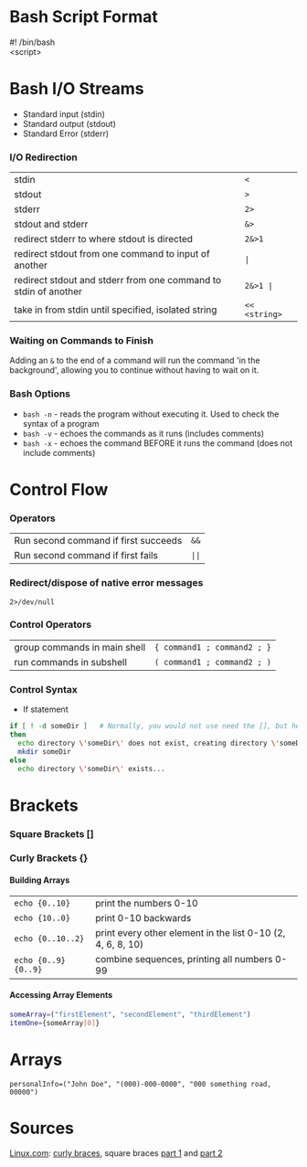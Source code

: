 # Bash Script Format
\#! /bin/bash <br />
\<script>       <!-- Had to put a '\<' because '<script>' is an html tag... -->

# Bash I/O Streams
- Standard input (stdin) 
- Standard output (stdout)
- Standard Error  (stderr)

### I/O Redirection
|  |  |
| -- | -- |
| stdin | `<` |
| stdout | `>` |
| stderr | `2>` |
| stdout and stderr | `&>` |
| redirect stderr to where stdout is directed | `2&>1` |
| redirect stdout from one command to input of another | `\|` |
| redirect stdout and stderr from one command to stdin of another | `2&>1 \|` |
| take in from stdin until specified, isolated string | `<< <string>` |

### Waiting on Commands to Finish
Adding an `&` to the end of a command will run the command 'in the background',
allowing you to continue without having to wait on it.

### Bash Options
- `bash -n` - reads the program without executing it. Used to check the syntax of a program
- `bash -v` - echoes the commands as it runs (includes comments)
- `bash -x` - echoes the command BEFORE it runs the command (does not include comments)


# Control Flow

### Operators
|  |  |
| -- | -- |
| Run second command if first succeeds | `&&` |
| Run second command if first fails | `\|\|` |


### Redirect/dispose of native error messages
`2>/dev/null`

### Control Operators
|  |  |
| -- | -- |
| group commands in main shell | `{ command1 ; command2 ; }` |
| run commands in subshell | `( command1 ; command2 ; )` |

### Control Syntax
- If statement
```bash
if [ ! -d someDir ]   # Normally, you would not use need the [], but here you do           
then                 
  echo directory \'someDir\' does not exist, creating directory \'someDir\'
  mkdir someDir
else
  echo directory \'someDir\' exists...
```

# Brackets
### Square Brackets []


### Curly Brackets {}
#### Building Arrays
|  |  |
| -- | -- |
| `echo {0..10}` | print the numbers 0-10 |
| `echo {10..0}` | print 0-10 backwards |
| `echo {0..10..2}` | print every other element in the list 0-10 (2, 4, 6, 8, 10) |
| `echo {0..9}{0..9}` | combine sequences, printing all numbers 0-99 |

#### Accessing Array Elements
```bash
someArray=("firstElement", "secondElement", "thirdElement")
itemOne={someArray[0]}
```
# Arrays
`personalInfo=("John Doe", "(000)-000-0000", "000 something road, 00000")`


# Sources
[Linux.com](https://www.linux.com/): [curly braces](https://www.linux.com/topic/desktop/all-about-curly-braces-bash/), square braces [part 1](https://www.linux.com/training-tutorials/using-square-brackets-bash-part-1/) and [part 2](https://www.linux.com/training-tutorials/using-square-brackets-bash-part-2/) <br />
